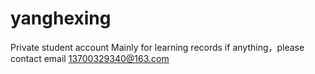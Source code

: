 # yanghexing
Private student account
Mainly for learning records
if anything，please contact email 13700329340@163.com
